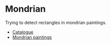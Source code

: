 # Mondrian

Trying to detect rectangles in mondrian paintings.

- [Catalogue](http://catalogue.pietmondrian.nl/)
- [Mondrian paintings](https://docs.google.com/spreadsheets/d/1gykn4YAahoxwuy5IHN-61TagBj5on5Xgg2uDjT_zUlk/edit#gid=0)
